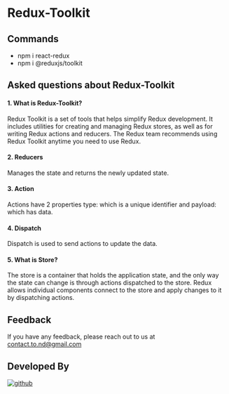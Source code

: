# Redux-Toolkit

## Commands

- npm i react-redux
- npm i @reduxjs/toolkit


## Asked questions about Redux-Toolkit

#### 1. What is Redux-Toolkit?

Redux Toolkit is a set of tools that helps simplify Redux development. It includes utilities for creating and managing Redux stores, as well as for writing Redux actions and reducers. The Redux team recommends using Redux Toolkit anytime you need to use Redux.

#### 2. Reducers

Manages the state and returns the newly updated state.

#### 3. Action

Actions have 2 properties type: which is a unique identifier and payload: which has data.

#### 4. Dispatch

Dispatch is used to send actions to update the data.

#### 5. What is Store?

The store is a container that holds the application state, and the only way the state can change is through actions dispatched to the store. Redux allows individual components connect to the store and apply changes to it by dispatching actions.

## Feedback

If you have any feedback, please reach out to us at contact.to.nd@gmail.com

## Developed By

[![github](https://img.shields.io/badge/nawazdanish1996-000?style=for-the-badge&logo=github&logoColor=white)](https://github.com/nawazdanish1996)